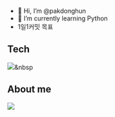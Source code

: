 - 👋 Hi, I’m @pakdonghun
- 🌱 I’m currently learning Python
- 1일1커밋 목표

## Tech
<img src="https://img.shields.io/badge/Python-3766AB?style=flat-square&logo=Python&logoColor=white"/></a>&nbsp 



## About me
<a href="https://www.notion.so/3fe1fcfa117e4d02a9d501eb5e7c3e8b" target="_blank"><img src="https://img.shields.io/badge/Notion-%23000000.svg?style=for-the-badge&logo=notion&logoColor=white"/></a>
                
